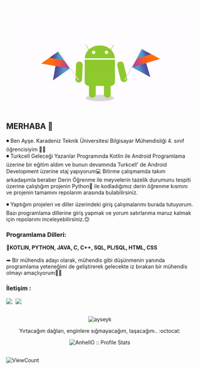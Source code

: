 <p align="center">
  <img src="https://github.com/ayseyk/ayseyk/blob/main/android.gif" width="500">
</p>

## MERHABA 👋
◾ Ben Ayşe. Karadeniz Teknik Üniversitesi Bilgisayar Mühendisliği 4. sınıf öğrencisiyim 👩‍💻 <br>
◾ Turkcell Geleceği Yazanlar Programında Kotlin ile Android Programlama üzerine bir eğitim aldım ve bunun devamında Turkcell' de Android Development üzerine staj yapıyorum💻 Bitirme çalışmamda takım arkadaşımla beraber Derin Öğrenme ile meyvelerin tazelik durumunu tespiti üzerine çalıştığım projenin Python🐍 ile kodladığımız derin öğrenme kısmını ve projenin tamamını repolarım arasında bulabilirsiniz.

◾ Yaptığım projeleri ve diller üzerindeki giriş çalışmalarımı burada tutuyorum. Bazı programlama dillerine giriş yapmak ve yorum satırlarıma maruz kalmak için repolarımı inceleyebilirsiniz.😊 <br>


### Programlama Dilleri:
<p align="left">
  📌<b>KOTLIN, PYTHON, JAVA, C, C++, SQL, PL/SQL, HTML, CSS </b> <br><br>
➡ Bir mühendis adayı olarak, mühendis gibi düşünmenin yanında programlama yeteneğimi de geliştirerek gelecekte iz bırakan bir mühendis olmayı amaçlıyorum🐱‍💻
</p>

### İletişim :
<p align="center">
  <a href="mailto:ayseyalcinkaya99@gmail.com" target="_blank"><img width="25px" align="left" src="https://cdn.jsdelivr.net/npm/simple-icons@v3/icons/gmail.svg"/></a>
  <a href="https://www.linkedin.com/in/ayse-yalcinkaya/" target="_blank"><img width="25px" align="left" src="https://cdn.jsdelivr.net/npm/simple-icons@v3/icons/linkedin.svg"/></a>
  
</p>
    
<br>
<br>
    
<p align="center">
  <img src="https://github-readme-stats.vercel.app/api/top-langs/?username=ayseyk&layout=compact" alt="ayseyk" /></p>


<p align="center">Yırtacağım dağları, enginlere sığmayacağım, taşacağım.. :octocat:</p>



<p align="center"><img src="https://github-readme-stats.vercel.app/api?username=ayseyk&show_icons=true&theme=synthwave" alt="AnhellO :: Profile Stats" /></p><br>
<img alt="ViewCount" src="https://views.whatilearened.today/views/github/ayseyk/ayseyk.svg" />



<!--
<a href="https://www.youtube.com/channel/UCV-Hwa7o7aMxOjoydebiF-A" target="_blank"><img width="35px" align="left" src="https://play-lh.googleusercontent.com/lMoItBgdPPVDJsNOVtP26EKHePkwBg-PkuY9NOrc-fumRtTFP4XhpUNk_22syN4Datc"/></a>

[![Top Langs](https://github-readme-stats.vercel.app/api/top-langs/?username=ayseyk)](https://github.com/ayseyk/github-readme-stats)
[![Anurag's GitHub stats](https://github-readme-stats.vercel.app/api?username=ayseyk)](https://github.com/ayseyk/github-readme-stats)
-->

<!--
**ayseyk/ayseyk** is a ✨ _special_ ✨ repository because its `README.md` (this file) appears on your GitHub profile.
Here are some ideas to get you started:

- 🔭 I’m currently working on ...
- 🌱 I’m currently learning ...
- 👯 I’m looking to collaborate on ...
- 🤔 I’m looking for help with ...
- 💬 Ask me about ...
- 📫 How to reach me: ...
- 😄 Pronouns: ...
- ⚡ Fun fact: ...
-->
